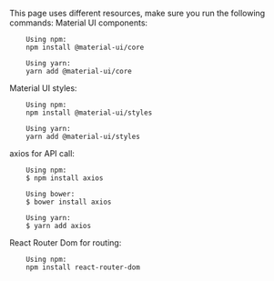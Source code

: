 This page uses different resources, make sure you run the following commands:
Material UI components:

        Using npm:
        npm install @material-ui/core

        Using yarn:
        yarn add @material-ui/core

Material UI styles:

        Using npm:
        npm install @material-ui/styles

        Using yarn:
        yarn add @material-ui/styles

axios for API call:

        Using npm:
        $ npm install axios

        Using bower:
        $ bower install axios

        Using yarn:
        $ yarn add axios

React Router Dom for routing:

        Using npm:
        npm install react-router-dom
